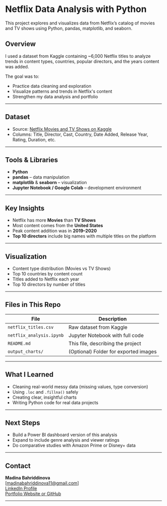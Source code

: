 #  Netflix Data Analysis with Python

This project explores and visualizes data from Netflix’s catalog of movies and TV shows using Python, pandas, matplotlib, and seaborn.

## Overview

I used a dataset from Kaggle containing ~6,000 Netflix titles to analyze trends in content types, countries, popular directors, and the years content was added.

The goal was to:
- Practice data cleaning and exploration
- Visualize patterns and trends in Netflix's content
- Strengthen my data analysis and portfolio

---

## Dataset

- Source: [Netflix Movies and TV Shows on Kaggle](https://www.kaggle.com/datasets/shivamb/netflix-shows)
- Columns: Title, Director, Cast, Country, Date Added, Release Year, Rating, Duration, etc.

---

## Tools & Libraries

- **Python**
- **pandas** – data manipulation
- **matplotlib** & **seaborn** – visualization
- **Jupyter Notebook / Google Colab** – development environment

---

## Key Insights

-  Netflix has more **Movies** than **TV Shows**
-  Most content comes from the **United States**
-  Peak content addition was in **2019–2020**
-  **Top 10 directors** include big names with multiple titles on the platform

---

## Visualization

- Content type distribution (Movies vs TV Shows)
- Top 10 countries by content count
- Titles added to Netflix each year
- Top 10 directors by number of titles

---

## Files in This Repo

| File                  | Description                            |
|-----------------------|----------------------------------------|
| `netflix_titles.csv`  | Raw dataset from Kaggle                |
| `netflix_analysis.ipynb` | Jupyter Notebook with full code     |
| `README.md`           | This file, describing the project      |
| `output_charts/`      | (Optional) Folder for exported images  |

---

## What I Learned

- Cleaning real-world messy data (missing values, type conversion)
- Using `.loc` and `.fillna()` safely
- Creating clear, insightful charts
- Writing Python code for real data projects

---

## Next Steps

- Build a Power BI dashboard version of this analysis
- Expand to include genre analysis and viewer ratings
- Do comparative studies with Amazon Prime or Disney+ data

---

## Contact

**Madina Bahriddinova**  
 [madinabahriddinova11@gmail.com]  
 [LinkedIn Profile](https://www.linkedin.com/in/madina-bahriddinova-942127364/)  
 [Portfolio Website or GitHub](https://github.com/MadinaBahriddinova)

---

